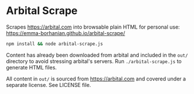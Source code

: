 # Arbital Scrape
Scrapes https://arbital.com into browsable plain HTML for personal use:
https://emma-borhanian.github.io/arbital-scrape/

```bash
npm install && node arbital-scrape.js
```

Content has already been downloaded from arbital and included in the `out/` directory to avoid stressing arbital's servers. Run `./arbital-scrape.js` to generate HTML files.

All content in `out/` is sourced from https://arbital.com and covered under a separate license. See LICENSE file.
